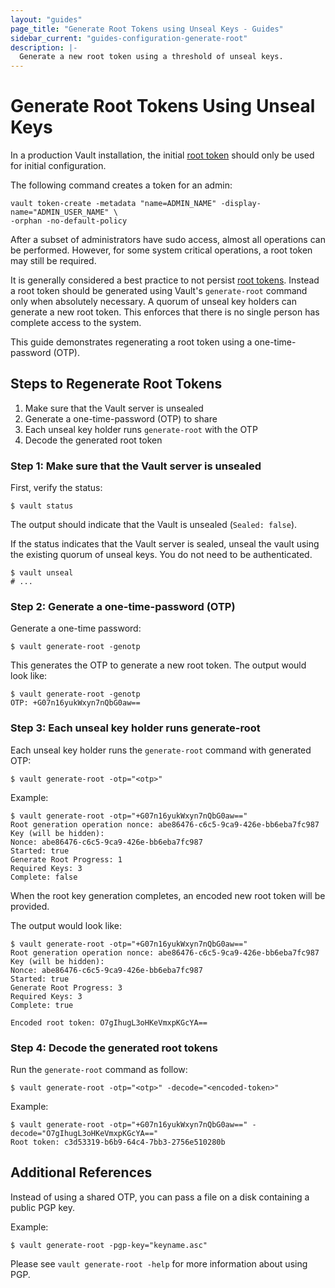 ```yaml
---
layout: "guides"
page_title: "Generate Root Tokens using Unseal Keys - Guides"
sidebar_current: "guides-configuration-generate-root"
description: |-
  Generate a new root token using a threshold of unseal keys.
---
```


# Generate Root Tokens Using Unseal Keys

In a production Vault installation, the initial [root token][root-tokens] should only be used
for initial configuration.

The following command creates a token for an admin:

```shell
vault token-create -metadata "name=ADMIN_NAME" -display-name="ADMIN_USER_NAME" \
-orphan -no-default-policy
```

After a subset of administrators have sudo access,
almost all operations can be performed. However, for some system critical
operations, a root token may still be required.

It is generally considered a best practice to not persist [root
tokens][root-tokens]. Instead a root token should be generated using Vault's
`generate-root` command only when absolutely necessary. A quorum of unseal key
holders can generate a new root token. This enforces that there
is no single person has complete access to the system.

This guide demonstrates regenerating a root token using a one-time-password (OTP).

## Steps to Regenerate Root Tokens

1. Make sure that the Vault server is unsealed
2. Generate a one-time-password (OTP) to share
3. Each unseal key holder runs `generate-root` with the OTP
4. Decode the generated root token

### Step 1: Make sure that the Vault server is unsealed

First, verify the status:

```shell
$ vault status
```
The output should indicate that the Vault is unsealed (`Sealed: false`).

If the status indicates that the Vault server is sealed, unseal the vault using
the existing quorum of unseal keys. You do not need to be authenticated.

```shell
$ vault unseal
# ...
```

### Step 2: Generate a one-time-password (OTP)

Generate a one-time password:

```shell
$ vault generate-root -genotp
```

This generates the OTP to generate a new root token. The output would look like:

```shell
$ vault generate-root -genotp
OTP: +G07n16yukWxyn7nQbG0aw==
```

### Step 3: Each unseal key holder runs generate-root

Each unseal key holder runs the `generate-root` command with generated OTP:

```shell
$ vault generate-root -otp="<otp>"
```

Example:

```shell
$ vault generate-root -otp="+G07n16yukWxyn7nQbG0aw=="
Root generation operation nonce: abe86476-c6c5-9ca9-426e-bb6eba7fc987
Key (will be hidden):
Nonce: abe86476-c6c5-9ca9-426e-bb6eba7fc987
Started: true
Generate Root Progress: 1
Required Keys: 3
Complete: false
```

When the root key generation completes, an encoded new root token will be
provided.

The output would look like:

```shell
$ vault generate-root -otp="+G07n16yukWxyn7nQbG0aw=="
Root generation operation nonce: abe86476-c6c5-9ca9-426e-bb6eba7fc987
Key (will be hidden):
Nonce: abe86476-c6c5-9ca9-426e-bb6eba7fc987
Started: true
Generate Root Progress: 3
Required Keys: 3
Complete: true

Encoded root token: O7gIhugL3oHKeVmxpKGcYA==
```

### Step 4: Decode the generated root tokens

Run the `generate-root` command as follow:

```shell
$ vault generate-root -otp="<otp>" -decode="<encoded-token>"
```

Example:

```shell
$ vault generate-root -otp="+G07n16yukWxyn7nQbG0aw==" -decode="O7gIhugL3oHKeVmxpKGcYA=="
Root token: c3d53319-b6b9-64c4-7bb3-2756e510280b
```

## Additional References

Instead of using a shared OTP, you can pass a file on a disk containing a public
PGP key.

Example:

```shell
$ vault generate-root -pgp-key="keyname.asc"
```

Please see `vault generate-root -help` for more information about using PGP.

[root-tokens]: /docs/concepts/tokens.html#root-tokens
